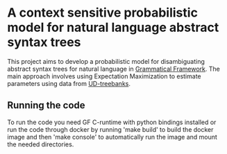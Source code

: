# A context sensitive probabilistic model for natural language abstract syntax trees

This project aims to develop a probabilistic model for disambiguating abstract syntax trees for natural language in [Grammatical Framework](https://github.com/GrammaticalFramework/GF). The main approach involves using Expectation Maximization to estimate parameters using data from [UD-treebanks](https://github.com/UniversalDependencies).

## Running the code
To run the code you need GF C-runtime with python bindings installed or run the code through docker by running 'make build' to build the docker image and then 'make console' to automatically run the image and mount the needed directories.
